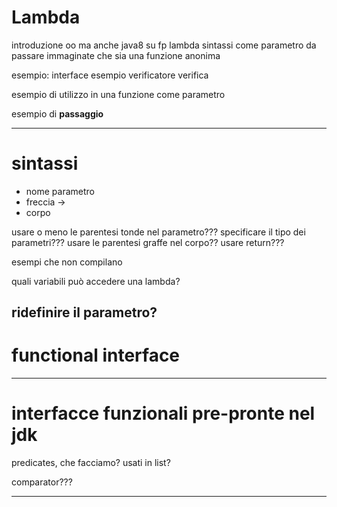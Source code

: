 
# Lambda

introduzione 
oo ma anche java8 su fp
lambda sintassi 
come parametro da passare
immaginate che sia una funzione anonima

esempio:
interface esempio verificatore verifica

esempio di utilizzo in una funzione come parametro

esempio di **passaggio**



---

# sintassi

- nome parametro
- freccia -> 
- corpo

usare o meno le parentesi tonde nel parametro???
specificare il tipo dei parametri???
usare le parentesi graffe nel corpo??
usare return???

esempi che non compilano

quali variabili può accedere una lambda?

ridefinire il parametro?
---

# functional interface
---


# interfacce funzionali pre-pronte nel jdk

predicates, che facciamo?
usati in list?

comparator???




---
